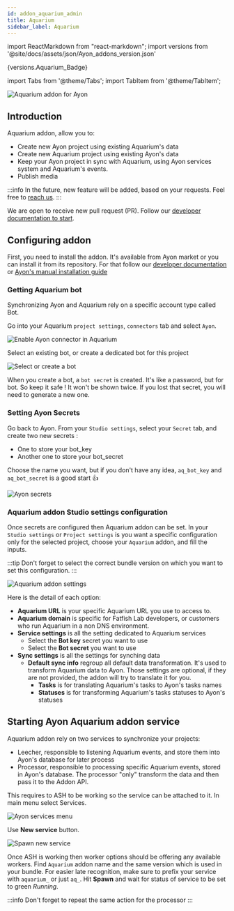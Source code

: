 ```yaml
---
id: addon_aquarium_admin
title: Aquarium
sidebar_label: Aquarium
---
```


import ReactMarkdown from "react-markdown";
import versions from '@site/docs/assets/json/Ayon_addons_version.json'

<ReactMarkdown>
{versions.Aquarium_Badge}
</ReactMarkdown>

import Tabs from '@theme/Tabs';
import TabItem from '@theme/TabItem';

![Aquarium addon for Ayon](assets/aquarium/aquarium-ayon-logo.png)

## Introduction

Aquarium addon, allow you to:

 - Create new Ayon project using existing Aquarium's data
 - Create new Aquarium project using existing Ayon's data
 - Keep your Ayon project in sync with Aquarium, using Ayon services system and Aquarium's events.
 - Publish media


:::info
In the future, new feature will be added, based on your requests. Feel free to [reach us](https://support@fatfi.sh).
:::

We are open to receive new pull request (PR). Follow our [developer documentation to start](addon_aquarium_developer).


## Configuring addon

First, you need to install the addon. It's available from Ayon market or you can install it from its repository. For that follow our [developer documentation](addon_aquarium_developer) or [Ayon's manual installation guide](admin_server_installing_addons)

### Getting Aquarium bot

Synchronizing Ayon and Aquarium rely on a specific account type called Bot.

Go into your Aquarium `project settings`, `connectors` tab and select `Ayon`.

![Enable Ayon connector in Aquarium](assets/aquarium/ayon-connector-enable.png)

Select an existing bot, or create a dedicated bot for this project

![Select or create a bot](assets/aquarium/ayon-connector-bot.png)

When you create a bot, a `bot secret` is created. It's like a password, but for bot. So keep it safe ! It won't be shown twice. If you lost that secret, you will need to generate a new one.

### Setting Ayon Secrets

Go back to Ayon. From your `Studio settings`, select your `Secret` tab, and create two new secrets :

 - One to store your bot_key
 - Another one to store your bot_secret

Choose the name you want, but if you don't have any idea, `aq_bot_key` and `aq_bot_secret` is a good start 👍

![Ayon secrets](assets/aquarium/ayon-secrets.png)

### Aquarium addon Studio settings configuration

Once secrets are configured then Aquarium addon can be set. In your `Studio settings` or `Project settings` is you want a specific configuration only for the selected project, choose your `Aquarium` addon, and fill the inputs.

:::tip
Don't forget to select the correct bundle version on which you want to set this configuration.
:::

![Aquarium addon settings](assets/aquarium/aquarium-addon-settings.png)

Here is the detail of each option:

- **Aquarium URL** is your specific Aquarium URL you use to access to.
- **Aquarium domain** is specific for Fatfish Lab developers, or customers who run Aquarium in a non DNS environment.
- **Service settings** is all the setting dedicated to Aquarium services
  - Select the **Bot key** secret you want to use
  - Select the **Bot secret** you want to use
- **Sync settings** is all the settings for synching data
  - **Default sync info** regroup all default data transformation. It's used to transform Aquarium data to Ayon. Those settings are optional, if they are not provided, the addon will try to translate it for you.
    - **Tasks** is for translating Aquarium's tasks to Ayon's tasks names
    - **Statuses** is for transforming Aquarium's tasks statuses to Ayon's statuses


## Starting Ayon Aquarium addon service

Aquarium addon rely on two services to synchronize your projects:

- Leecher, responsible to listening Aquarium events, and store them into Ayon's database for later process
- Processor, responsible to processing specific Aquarium events, stored in Ayon's database. The processor "only" transform the data and then pass it to the Addon API.

This requires to ASH to be working so the service can be attached to it. In main menu select Services.

![Ayon services menu](assets/aquarium/ayon-services.png)

Use **New service** button.

![Spawn new service](assets/aquarium/ayon-spawn-service.png)

Once ASH is working then worker options should be offering any available workers. Find `Aquarium` addon name and the same version which is used in your bundle. For easier late recognition, make sure to prefix your service with `aquarium_` or just `aq_`. Hit **Spawn** and wait for status of service to be set to green *Running*.

:::info
Don't forget to repeat the same action for the processor
:::